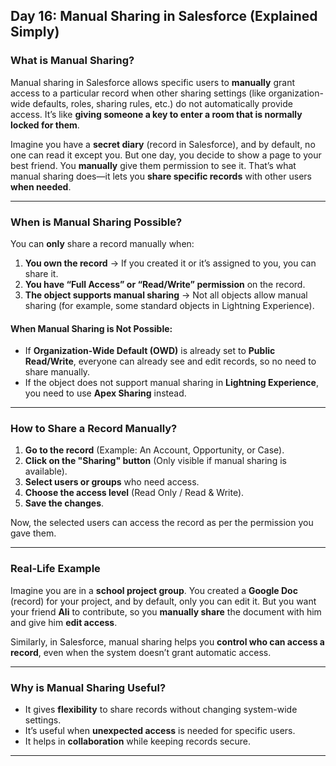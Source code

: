 ## **Day 16: Manual Sharing in Salesforce (Explained Simply)**  

### **What is Manual Sharing?**  
Manual sharing in Salesforce allows specific users to **manually** grant access to a particular record when other sharing settings (like organization-wide defaults, roles, sharing rules, etc.) do not automatically provide access. It’s like **giving someone a key to enter a room that is normally locked for them**.  

Imagine you have a **secret diary** (record in Salesforce), and by default, no one can read it except you. But one day, you decide to show a page to your best friend. You **manually** give them permission to see it. That’s what manual sharing does—it lets you **share specific records** with other users **when needed**.

---

### **When is Manual Sharing Possible?**  
You can **only** share a record manually when:  
1. **You own the record** → If you created it or it’s assigned to you, you can share it.  
2. **You have “Full Access” or “Read/Write” permission** on the record.  
3. **The object supports manual sharing** → Not all objects allow manual sharing (for example, some standard objects in Lightning Experience).  

#### **When Manual Sharing is Not Possible:**  
- If **Organization-Wide Default (OWD)** is already set to **Public Read/Write**, everyone can already see and edit records, so no need to share manually.  
- If the object does not support manual sharing in **Lightning Experience**, you need to use **Apex Sharing** instead.  

---

### **How to Share a Record Manually?**  
1. **Go to the record** (Example: An Account, Opportunity, or Case).  
2. **Click on the "Sharing" button** (Only visible if manual sharing is available).  
3. **Select users or groups** who need access.  
4. **Choose the access level** (Read Only / Read & Write).  
5. **Save the changes**.  

Now, the selected users can access the record as per the permission you gave them.  

---

### **Real-Life Example**  
Imagine you are in a **school project group**. You created a **Google Doc** (record) for your project, and by default, only you can edit it. But you want your friend **Ali** to contribute, so you **manually share** the document with him and give him **edit access**.  

Similarly, in Salesforce, manual sharing helps you **control who can access a record**, even when the system doesn’t grant automatic access.

---

### **Why is Manual Sharing Useful?**  
- It gives **flexibility** to share records without changing system-wide settings.  
- It’s useful when **unexpected access** is needed for specific users.  
- It helps in **collaboration** while keeping records secure.  
---
